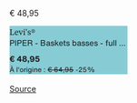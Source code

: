 € 48,95

![](zalando-teva-42-PIPER_-_Baskets_basses_-_full_black.png)

[Source](https://fr.zalando.be/homme/teva__taille-42/?sold_by_zalando=true)